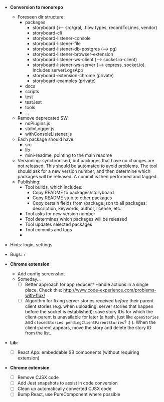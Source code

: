 - **Conversion to monorepo**
    + Foreseen dir structure:
        - packages
            - storyboard (<-- src/gral, .flow types, recordToLines, vendor)
            - storyboard-cli
            - storyboard-listener-console
            - storyboard-listener-file
            - storyboard-listener-db-postgres (--> pg)
            - storyboard-listener-browser-extension
            - storyboard-listener-ws-client (--> socket.io-client)
            - storyboard-listener-ws-server (--> express, socket.io). Includes serverLogsApp
            - storyboard-extension-chrome (private)
            - storyboard-examples (private)
        - docs
        - scripts
        - test
        - testJest
        - tools
        - ...
    + Remove deprecated SW:
        - noPlugins.js
        - stdinLogger.js
        - withConsoleListener.js
    + Each package should have:
        - src
        - lib
        - mini-readme, pointing to the main readme
    + Versioning: synchronised, but packages that have no changes are not released.
      This should be automated to avoid problems. The tool should ask for a new version number,
      and then determine which packages will be released. A commit is then performed and tagged.
    + Publishing:
        - Tool builds, which includes:
            - Copy README to packages/storyboard
            - Copy README stub to other packages
            - Copy certain fields from <root>/package.json to all packages:
              description, keywords, author, license, etc.
        - Tool asks for new version number
        - Tool determines which packages will be released
        - Tool updates selected packages
        - Tool commits and tags
        -

- Hints: login, settings

- Bugs:
    +
- **Chrome extension**:
    + Add config screenshot
    + Someday...
        * [ ] Better approach for app reducer? Handle actions in a single place. Check this: http://www.code-experience.com/problems-with-flux/
        * [ ] Algorithm for fixing server stories received *before* their parent client stories (e.g. when uploading: server stories that happen before the socket is established): save story IDs for which the client-parent is unavailable for later (a hash, just like `openStories` and `closedStories`: `pendingClientParentStories`? :) ). When the client-parent appears, move the story and delete the story ID from the list.
- **Lib**:
    + [ ] React App: embeddable SB components (without requiring extension)
- **Chrome extension**:
    + [ ] Remove CJSX code
    + [ ] Add Jest snapshots to assist in code conversion
    + [ ] Clean up automatically converted CJSX code
    + [ ] Bump React, use PureComponent where possible
